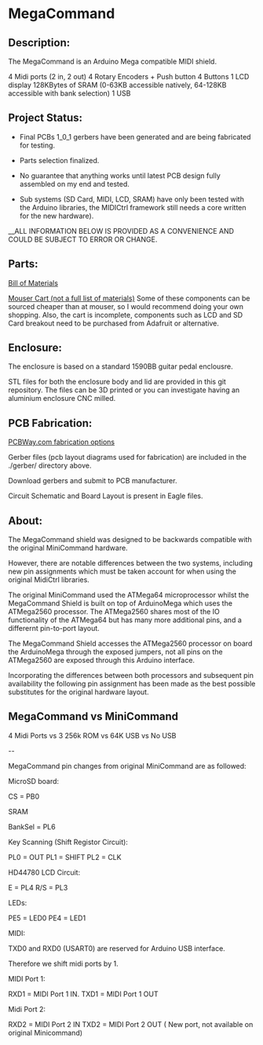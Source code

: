 # MegaCommand

## Description:

The MegaCommand is an Arduino Mega compatible MIDI shield. 

4 Midi ports (2 in, 2 out)
4 Rotary Encoders + Push button
4 Buttons
1 LCD display
128KBytes of SRAM (0-63KB accessible natively, 64-128KB accessible with bank selection)
1 USB

## Project Status:

- Final PCBs 1_0_1 gerbers have been generated and are being fabricated for testing.

- Parts selection finalized.

- No guarantee that anything works until latest PCB design fully assembled on my end and tested.

- Sub systems (SD Card, MIDI, LCD, SRAM) have only been tested with the Arduino libraries, the MIDICtrl framework still needs a core written for the new hardware).


__ALL INFORMATION BELOW IS PROVIDED AS A CONVENIENCE AND COULD BE SUBJECT TO ERROR OR CHANGE.

## Parts:
[Bill of Materials](https://htmlpreview.github.io/?https://raw.githubusercontent.com/jmamma/MegaCommand_Design/master/megacommand_1_0_0c_bill_of_materials.htm)

[Mouser Cart (not a full list of materials)](http://www.mouser.com/ProjectManager/ProjectDetail.aspx?AccessID=2b75db3eab)
Some of these components can be sourced cheaper than at mouser, so I would recommend doing your own shopping.
Also, the cart is incomplete, components such as LCD and SD Card breakout need to be purchased from Adafruit or alternative.


## Enclosure:

The enclosure is based on a standard 1590BB guitar pedal enclousre.

STL files for both the enclosure body and lid are provided in this git repository. The files can be 3D printed or you can investigate having an aluminium enclosure CNC milled.

## PCB Fabrication:
[PCBWay.com fabrication options](https://github.com/jmamma/MegaCommand_Design/blob/master/pcb_fabrication_preferences.jpg)

Gerber files (pcb layout diagrams used for fabrication) are included in the ./gerber/ directory above.

Download gerbers and submit to PCB manufacturer.

Circuit Schematic and Board Layout is present in Eagle files.

## About:

The MegaCommand shield was designed to be backwards compatible with the original MiniCommand hardware. 

However, there are notable differences between the two systems, including new pin assignments which must be taken account for when using the original MidiCtrl libraries.

The original MiniCommand used the ATMega64 microprocessor whilst the MegaCommand Shield is built on top of ArduinoMega which uses the ATMega2560 processor. The ATMega2560 shares most of the IO functionality of the ATMega64 but has many more additional pins, and a differernt pin-to-port layout.

The MegaCommand Shield accesses the ATMega2560 processor on board the ArduinoMega through the exposed jumpers, not all pins on the ATMega2560 are exposed through this Arduino interface.

Incorporating the differences between both processors and subsequent pin availability the following pin assignment has been made as the best possible substitutes for the original hardware layout.

## MegaCommand vs MiniCommand

4 Midi Ports vs 3
256k ROM vs 64K
USB vs No USB

--

MegaCommand pin changes from original MiniCommand are as followed:

MicroSD board:

CS = PB0

SRAM

BankSel = PL6

Key Scanning (Shift Registor Circuit):

PL0 = OUT
PL1 = SHIFT
PL2 = CLK

HD44780 LCD Circuit:

E = PL4
R/S = PL3

LEDs:

PE5 = LED0
PE4 = LED1

MIDI:

TXD0 and RXD0 (USART0) are reserved for Arduino USB interface.

Therefore we shift midi ports by 1.

MIDI Port 1:

RXD1 = MIDI Port 1 IN.
TXD1 = MIDI Port 1 OUT

Midi Port 2:

RXD2 = MIDI Port 2 IN
TXD2 = MIDI Port 2 OUT ( New port, not available on original Minicommand)





